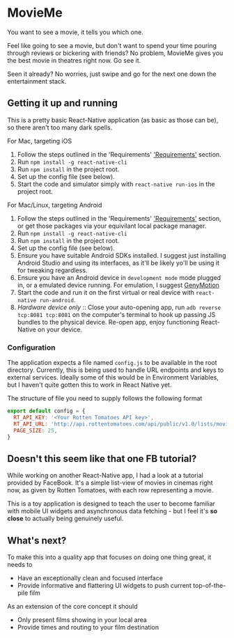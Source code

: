 # MovieMe

You want to see a movie, it tells you which one.

Feel like going to see a movie, but don't want to spend your time pouring through reviews or bickering with friends? No problem, MovieMe gives you the best movie in theatres right now. Go see it.

Seen it already? No worries, just swipe and go for the next one down the entertainment stack.

## Getting it up and running

This is a pretty basic React-Native application (as basic as those can be), so there aren't too many dark spells.

For Mac, targeting iOS

1. Follow the steps outlined in the 'Requirements' ['Requirements'](http://facebook.github.io/react-native/releases/0.21/docs/getting-started.html) section.
2. Run `npm install -g react-native-cli`
4. Run `npm install` in the project root.
5. Set up the config file (see below).
6. Start the code and simulator simply with `react-native run-ios` in the project root.

For Mac/Linux, targeting Android

1. Follow the steps outlined in the 'Requirements' ['Requirements'](http://facebook.github.io/react-native/releases/0.21/docs/getting-started.html) section, or get those packages via your equivilant local package manager.
2. Run `npm install -g react-native-cli`
3. Run `npm install` in the project root.
4. Set up the config file (see below).
5. Ensure you have suitable Android SDKs installed. I suggest just installing Android Studio and using its interfaces, as it'll be likely yo'll be using it for tweaking regardless.
6. Ensure you have an Android device in `development mode` mode plugged in, or a emulated device running. For emulation, I suggest [GenyMotion](https://www.genymotion.com/)
7. Start the code and run it on the first virtual or real device with `react-native run-android`.
8. _Hardware device only_ :: Close your auto-opening app, run `adb reverse tcp:8081 tcp:8081` on the computer's terminal to hook up passing JS bundles to the physical device. Re-open app, enjoy functioning React-Native on your device.


### Configuration

The application expects a file named `config.js` to be available in the root directory. Currently, this is being used to handle URL endpoints and keys to external services. Ideally some of this would be in Environment Variables, but I haven't quite gotten this to work in React Native yet.

The structure of file you need to supply follows the following format

```javascript
export default config = {
  RT_API_KEY: '<Your Rotten Tomatoes API key>',
  RT_API_URL: 'http://api.rottentomatoes.com/api/public/v1.0/lists/movies/in_theaters.json',
  PAGE_SIZE: 25,
}

```


## Doesn't this seem like that one FB tutorial?

While working on another React-Native app, I had a look at a tutorial provided by FaceBook. It's a simple list-view of movies in cinemas right now, as given by Rotten Tomatoes, with each row representing a movie.

This is a toy application is designed to teach the user to become familiar with mobile UI widgets and asynchronous data fetching - but I feel it's **so close** to actually being genuinely useful.


## What's next?

To make this into a quality app that focuses on doing one thing great, it needs to

+ Have an exceptionally clean and focused interface
+ Provide informative and flattering UI widgets to push current top-of-the-pile film

As an extension of the core concept it should

+ Only present films showing in your local area
+ Provide times and routing to your film destination
